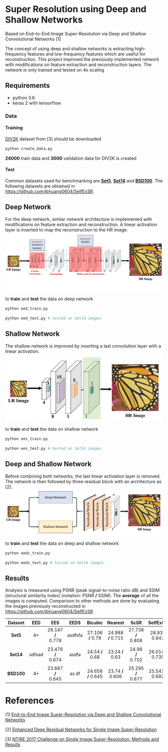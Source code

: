 # Super Resolution using Deep and Shallow Networks
Based on End-to-End Image Super-Resolution via Deep and Shallow Convolutional Networks [1]

The concept of using deep and shallow networks is extracting high-frequency features and low-frequency features which are useful for reconstruction. This project improved the previously implemented network with modifications on feature extraction and reconstruction layers. The network is only trained and tested on 4x scaling

## Requirements
- python 3.6
- keras 2 with tensorflow

### Data 
#### Training
[DIV2K](https://data.vision.ee.ethz.ch/cvl/DIV2K/) dataset from [3] should be downloaded
```python
python create_data.py
```
**24000** train data and **3000** validation data for DIV2K is created

#### Test
Common datasets used for benchmarking are [**Set5**](https://uofi.box.com/shared/static/kfahv87nfe8ax910l85dksyl2q212voc.zip), [**Set14**](https://uofi.box.com/shared/static/igsnfieh4lz68l926l8xbklwsnnk8we9.zip) and [**BSD100**](https://uofi.box.com/shared/static/qgctsplb8txrksm9to9x01zfa4m61ngq.zip). The following datasets are obtained in https://github.com/jbhuang0604/SelfExSR. 

## Deep Network
For the deep network, similar network architecture is implemented with modifications on feature extraction and reconstruction. A linear activation layer is inserted to map the reconstruction to the HR image. 
![](images/deep_network.jpg)

to **train** and **test** the data on deep network
```python
python eed_train.py
```
```python
python eed_test.py # tested on Set14 images
```

## Shallow Network
The shallow network is improved by inserting a last convolution layer with a linear activation.
![](images/shallow_network.jpg)

to **train** and **test** the data on shallow network
```python
python ees_train.py
```
```python
python ees_test.py # tested on Set14 images
```

## Deep and Shallow Network
Before combining both networks, the last linear activation layer is removed. The network is then followed by three residual block with an architecture as [2].
![](images/ds_network.jpg)

to **train** and **test** the data on deep and shallow network
```python
python eeds_train.py
```
```python
python eeds_test.py # tested on Set14 images
```

## Results
Analysis is measured using PSNR (peak signal-to-noise ratio dB) and SSIM (structural similarity index) (notation: PSNR **/** SSIM). The **average** of all the images is computed. Comparison to other methods are done by evaluating the images previously reconstructed in https://github.com/jbhuang0604/SelfExSR.

|  Dataset   | EED | EES | EEDS |Bicubic  | Nearest  |  ScSR    | SelfExSR | SRCNN  | A+ | 
|:----------:|:----------:|:------------------:|:--------------:|:------------:|:---------:|:----------:|:-------:|:----------:|:----------:|
| **Set5**   | A+	 |   26.147 **/** 0.778	| asdfsfa | 27.106 **/** 0.79	|   24.988 **/** 0.715	 |   27.738 **/** 0.808	| 28.93 **/** 0.847	|   28.69 **/** 0.835	|       --	      |    
||
| **Set14**  |   sdfsad	|   23.476 **/** 0.674	| asdfa |24.54 **/** 0.68	|   23.24 **/** 0.63	 |   24.98 **/** 0.702	| 26.014 **/** 0.735	|   25.596 **/** 0.72	|       --        	|  
||
| **BSD100** |  A+	|   23.687 **/** 0.645	| as df |  24.658 **/** 0.645	|  23.74 **/** 0.606	 |   25.295 **/** 0.677	| 25.547 **/** 0.692	|   25.382 **/** 0.68	|   19.732 **/** 0.676	|    


# References
[1] [End-to-End Image Super-Resolution via Deep and Shallow Convolutional Networks](https://arxiv.org/abs/1607.07680)

[2] [Enhanced Deep Residual Networks for Single Image Super-Resolution](https://arxiv.org/abs/1707.02921)

[3] [NTIRE 2017 Challenge on Single Image Super-Resolution: Methods and Results](http://personal.ie.cuhk.edu.hk/~ccloy/files/cvprw_2017_ntire.pdf)
